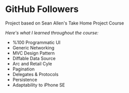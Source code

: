 # GitHub Followers
 Project based on Sean Allen's Take Home Project Course

*Here's what I learned throughout the course:* <br/>

- %100 Programmatic UI
- Generic Networking
- MVC Design Pattern
- Diffable Data Source
- Arc and Retail Cyle
- Pagination
- Delegates & Protocols
- Persistence
- Adaptability to iPhone SE
